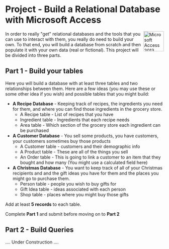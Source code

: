 # Project - Build a Relational Database with Microsoft Access

<a title="By Micrososft [Public domain], via Wikimedia Commons" href="https://commons.wikimedia.org/wiki/File%3AMicrosoft_Access_2013_logo.svg"><img width="64" alt="Microsoft Access 2013 logo" src="https://upload.wikimedia.org/wikipedia/commons/thumb/3/37/Microsoft_Access_2013_logo.svg/64px-Microsoft_Access_2013_logo.svg.png" style="float:right;"/></a>

In order to really "get" relational databases and the tools that you can use to interact with them, you really do need to build your own. To that end, you will build a database from scratch and then populate it with your own data \(real or fictional\).  This project will be divided into three parts.

## Part 1 - Build your tables

Here you will build a database with at least three tables and two relationships between them. Here are a few ideas \(you may use these or some other idea if you wish\) and possible tables that you might build:

* **A Recipe Database** - Keeping track of recipes, the ingredients you need for them, and where you can find those ingredients in the grocery store.
  * A Recipe table - List of recipes that you have
  * Ingredient table - Ingredients that each recipe needs
  * Area table - Which section of the grocery store each ingredient can be purchased
* **A Customer Database** - You sell some products, you have customers, your customers sometimes buy those products
  * A Customer table - customers and their demographic info
  * A Product table - These are all of the things you sell
  * An Order table - This is going to link a customer to an item that they bought and how many \(You might use a calculated field here\)
* **A Christmas Database** - You want to keep track of all of your Christmas recipients and and the gift ideas you have for them and the places you might go to purchase them.
  * Person table - people you wish to buy gifts for
  * Gift Idea table - ideas associated with each person
  * Shop table - places where you might buy those gifts

Add at least **5 records** to each table.

Complete **Part 1** and submit before moving on to **Part 2**

## Part 2 - Build Queries

.... Under Construction ....
